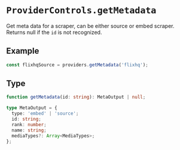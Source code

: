# `ProviderControls.getMetadata`

Get meta data for a scraper, can be either source or embed scraper.
Returns null if the `id` is not recognized.

## Example

```ts
const flixhqSource = providers.getMetadata('flixhq');
```

## Type

```ts
function getMetadata(id: string): MetaOutput | null;

type MetaOutput = {
  type: 'embed' | 'source';
  id: string;
  rank: number;
  name: string;
  mediaTypes?: Array<MediaTypes>;
};
```
